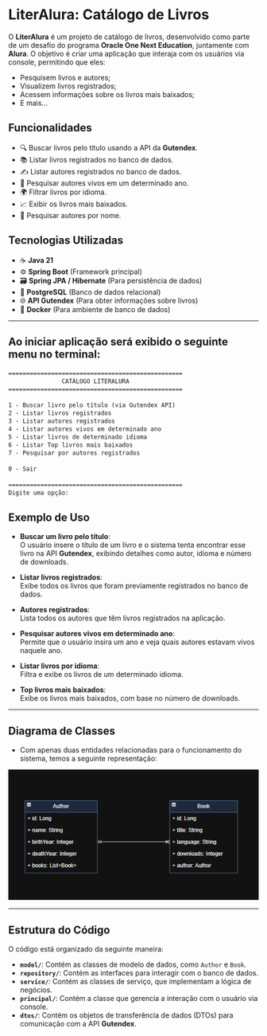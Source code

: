 # LiterAlura: Catálogo de Livros

O **LiterAlura** é um projeto de catálogo de livros, desenvolvido como parte de um desafio do programa **Oracle One Next Education**, juntamente com **Alura**. O objetivo é criar uma aplicação que interaja com os usuários via console, permitindo que eles:

- Pesquisem livros e autores;
- Visualizem livros registrados;
- Acessem informações sobre os livros mais baixados;
- E mais...


## Funcionalidades

- 🔍 Buscar livros pelo título usando a API da **Gutendex**.
- 📚 Listar livros registrados no banco de dados.
- ✍️ Listar autores registrados no banco de dados.
- 🧓 Pesquisar autores vivos em um determinado ano.
- 🌍 Filtrar livros por idioma.
- 📈 Exibir os livros mais baixados.
- 👤 Pesquisar autores por nome.

## Tecnologias Utilizadas

- ☕ **Java 21**
- ⚙️ **Spring Boot** (Framework principal)
- 🗃️ **Spring JPA / Hibernate** (Para persistência de dados)
- 🐘 **PostgreSQL** (Banco de dados relacional)
- 🌐 **API Gutendex** (Para obter informações sobre livros)
- 🐳 **Docker** (Para ambiente de banco de dados)
---

## Ao iniciar aplicação será exibido o seguinte menu no terminal:

```
=================================================
               CATÁLOGO LITERALURA
=================================================

1 - Buscar livro pelo título (via Gutendex API)
2 - Listar livros registrados
3 - Listar autores registrados
4 - Listar autores vivos em determinado ano
5 - Listar livros de determinado idioma
6 - Listar Top livros mais baixados
7 - Pesquisar por autores registrados

0 - Sair

=================================================
Digite uma opção:

```

## Exemplo de Uso

- **Buscar um livro pelo título**:  
  O usuário insere o título de um livro e o sistema tenta encontrar esse livro na API **Gutendex**, exibindo detalhes como autor, idioma e número de downloads.

- **Listar livros registrados**:  
  Exibe todos os livros que foram previamente registrados no banco de dados.

- **Autores registrados**:  
  Lista todos os autores que têm livros registrados na aplicação.

- **Pesquisar autores vivos em determinado ano**:  
  Permite que o usuário insira um ano e veja quais autores estavam vivos naquele ano.

- **Listar livros por idioma**:  
  Filtra e exibe os livros de um determinado idioma.

- **Top livros mais baixados**:  
  Exibe os livros mais baixados, com base no número de downloads.

---

## Diagrama de Classes

- Com apenas duas entidades relacionadas para o funcionamento do sistema, temos a seguinte representação:

![Diagrama de Classes](images/diagrama-literalura.png)

---

## Estrutura do Código

O código está organizado da seguinte maneira:

- **`model/`**: Contém as classes de modelo de dados, como `Author` e `Book`.
- **`repository/`**: Contém as interfaces para interagir com o banco de dados.
- **`service/`**: Contém as classes de serviço, que implementam a lógica de negócios.
- **`principal/`**: Contém a classe que gerencia a interação com o usuário via console.
- **`dtos/`**: Contém os objetos de transferência de dados (DTOs) para comunicação com a API **Gutendex**.
